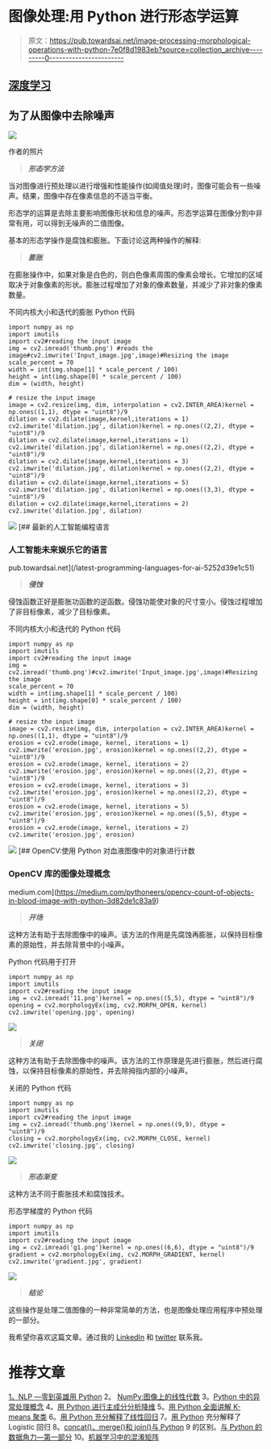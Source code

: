 # 图像处理:用 Python 进行形态学运算

> 原文：<https://pub.towardsai.net/image-processing-morphological-operations-with-python-7e0f8d1983eb?source=collection_archive---------0----------------------->

## [深度学习](https://towardsai.net/p/category/machine-learning/deep-learning)

## 为了从图像中去除噪声

![](img/41320836709d365815a814bff81a1b78.png)

作者的照片

> ***形态学方法***

当对图像进行预处理以进行增强和性能操作(如阈值处理)时，图像可能会有一些噪声。结果，图像中存在像素信息的不适当平衡。

形态学的运算是去除主要影响图像形状和信息的噪声。形态学运算在图像分割中非常有用，可以得到无噪声的二值图像。

基本的形态学操作是腐蚀和膨胀。下面讨论这两种操作的解释:

> ***膨胀***

在膨胀操作中，如果对象是白色的，则白色像素周围的像素会增长。它增加的区域取决于对象像素的形状。膨胀过程增加了对象的像素数量，并减少了非对象的像素数量。

不同内核大小和迭代的膨胀 Python 代码

```
import numpy as np
import imutils
import cv2#reading the input image
img = cv2.imread('thumb.png') #reads the image#cv2.imwrite('Input_image.jpg',image)#Resizing the image
scale_percent = 70
width = int(img.shape[1] * scale_percent / 100)
height = int(img.shape[0] * scale_percent / 100)
dim = (width, height)

# resize the input image
image = cv2.resize(img, dim, interpolation = cv2.INTER_AREA)kernel = np.ones((1,1), dtype = "uint8")/9
dilation = cv2.dilate(image,kernel,iterations = 1)
cv2.imwrite('dilation.jpg', dilation)kernel = np.ones((2,2), dtype = "uint8")/9
dilation = cv2.dilate(image,kernel,iterations = 1)
cv2.imwrite('dilation.jpg', dilation)kernel = np.ones((2,2), dtype = "uint8")/9
dilation = cv2.dilate(image,kernel,iterations = 3)
cv2.imwrite('dilation.jpg', dilation)kernel = np.ones((2,2), dtype = "uint8")/9
dilation = cv2.dilate(image,kernel,iterations = 5)
cv2.imwrite('dilation.jpg', dilation)kernel = np.ones((3,3), dtype = "uint8")/9
dilation = cv2.dilate(image,kernel,iterations = 2)
cv2.imwrite('dilation.jpg', dilation)
```

![](img/df3bd155161fdce9ae65496c2660a3e5.png)[](/latest-programming-languages-for-ai-5252d39e1c51) [## 最新的人工智能编程语言

### 人工智能未来娱乐它的语言

pub.towardsai.net](/latest-programming-languages-for-ai-5252d39e1c51) 

> ***侵蚀***

侵蚀函数正好是膨胀功函数的逆函数。侵蚀功能使对象的尺寸变小。侵蚀过程增加了非目标像素，减少了目标像素。

不同内核大小和迭代的 Python 代码

```
import numpy as np
import imutils
import cv2#reading the input image
img = cv2.imread('thumb.png')#cv2.imwrite('Input_image.jpg',image)#Resizing the image
scale_percent = 70
width = int(img.shape[1] * scale_percent / 100)
height = int(img.shape[0] * scale_percent / 100)
dim = (width, height)

# resize the input image
image = cv2.resize(img, dim, interpolation = cv2.INTER_AREA)kernel = np.ones((1,1), dtype = "uint8")/9
erosion = cv2.erode(image, kernel, iterations = 1)
cv2.imwrite('erosion.jpg', erosion)kernel = np.ones((2,2), dtype = "uint8")/9
erosion = cv2.erode(image, kernel, iterations = 2)
cv2.imwrite('erosion.jpg', erosion)kernel = np.ones((2,2), dtype = "uint8")/9
erosion = cv2.erode(image, kernel, iterations = 3)
cv2.imwrite('erosion.jpg', erosion)kernel = np.ones((2,2), dtype = "uint8")/9
erosion = cv2.erode(image, kernel, iterations = 5)
cv2.imwrite('erosion.jpg', erosion)kernel = np.ones((5,5), dtype = "uint8")/9
erosion = cv2.erode(image, kernel, iterations = 2)
cv2.imwrite('erosion.jpg', erosion)
```

![](img/94a23d281ad6eeda777a15d04307ac04.png)[](https://medium.com/pythoneers/opencv-count-of-objects-in-blood-image-with-python-3d82de1c83a9) [## OpenCV:使用 Python 对血液图像中的对象进行计数

### OpenCV 库的图像处理概念

medium.com](https://medium.com/pythoneers/opencv-count-of-objects-in-blood-image-with-python-3d82de1c83a9) 

> ***开场***

这种方法有助于去除图像中的噪声。该方法的作用是先腐蚀再膨胀，以保持目标像素的原始性，并去除背景中的小噪声。

Python 代码用于打开

```
import numpy as np
import imutils
import cv2#reading the input image
img = cv2.imread('11.png')kernel = np.ones((5,5), dtype = "uint8")/9
opening = cv2.morphologyEx(img, cv2.MORPH_OPEN, kernel)
cv2.imwrite('opening.jpg', opening)
```

![](img/6496f25f9c00aef9d8cb7766224471f6.png)

> ***关闭***

这种方法有助于去除图像中的噪声。该方法的工作原理是先进行膨胀，然后进行腐蚀，以保持目标像素的原始性，并去除拇指内部的小噪声。

关闭的 Python 代码

```
import numpy as np
import imutils
import cv2#reading the input image
img = cv2.imread('thumb.png')kernel = np.ones((9,9), dtype = "uint8")/9
closing = cv2.morphologyEx(img, cv2.MORPH_CLOSE, kernel)
cv2.imwrite('closing.jpg', closing)
```

![](img/e367cf854a11b9cc67d3b8e14e1e86a5.png)

> ***形态渐变***

这种方法不同于膨胀技术和腐蚀技术。

形态学梯度的 Python 代码

```
import numpy as np
import imutils
import cv2#reading the input image
img = cv2.imread('g1.png')kernel = np.ones((6,6), dtype = "uint8")/9
gradient = cv2.morphologyEx(img, cv2.MORPH_GRADIENT, kernel)
cv2.imwrite('gradient.jpg', gradient)
```

![](img/c2fa92dc61917002f618746a1a0a2daa.png)

> ***结论***

这些操作是处理二值图像的一种非常简单的方法，也是图像处理应用程序中预处理的一部分。

我希望你喜欢这篇文章。通过我的 [LinkedIn](https://www.linkedin.com/in/data-scientist-95040a1ab/) 和 [twitter](https://twitter.com/amitprius) 联系我。

# 推荐文章

[1。NLP —零到英雄用 Python](https://medium.com/towards-artificial-intelligence/nlp-zero-to-hero-with-python-2df6fcebff6e?sk=2231d868766e96b13d1e9d7db6064df1)
2。 [NumPy:图像上的线性代数](/numpy-linear-algebra-on-images-ed3180978cdb?source=friends_link&sk=d9afa4a1206971f9b1f64862f6291ac0)
3。[Python 中的异常处理概念](/exception-handling-concepts-in-python-4d5116decac3?source=friends_link&sk=a0ed49d9fdeaa67925eac34ecb55ea30)
4。[用 Python 进行主成分分析降维](/principal-component-analysis-in-dimensionality-reduction-with-python-1a613006d531?source=friends_link&sk=3ed0671fdc04ba395dd36478bcea8a55)
5。[用 Python 全面讲解 K-means 聚类](https://medium.com/towards-artificial-intelligence/fully-explained-k-means-clustering-with-python-e7caa573176a?source=friends_link&sk=9c5c613ceb10f2d203712634f3b6fb28)
6。[用 Python 充分解释了线性回归](https://medium.com/towards-artificial-intelligence/fully-explained-linear-regression-with-python-fe2b313f32f3?source=friends_link&sk=53c91a2a51347ec2d93f8222c0e06402)
7。[用 Python](https://medium.com/towards-artificial-intelligence/fully-explained-logistic-regression-with-python-f4a16413ddcd?source=friends_link&sk=528181f15a44e48ea38fdd9579241a78)
充分解释了 Logistic 回归 8。[concat()、merge()和 join()与 Python](/differences-between-concat-merge-and-join-with-python-1a6541abc08d?source=friends_link&sk=3b37b694fb90db16275059ea752fc16a)
9 的区别。[与 Python 的数据角力—第一部分](/data-wrangling-with-python-part-1-969e3cc81d69?source=friends_link&sk=9c3649cf20f31a5c9ead51c50c89ba0b)
10。[机器学习中的混淆矩阵](https://medium.com/analytics-vidhya/confusion-matrix-in-machine-learning-91b6e2b3f9af?source=friends_link&sk=11c6531da0bab7b504d518d02746d4cc)